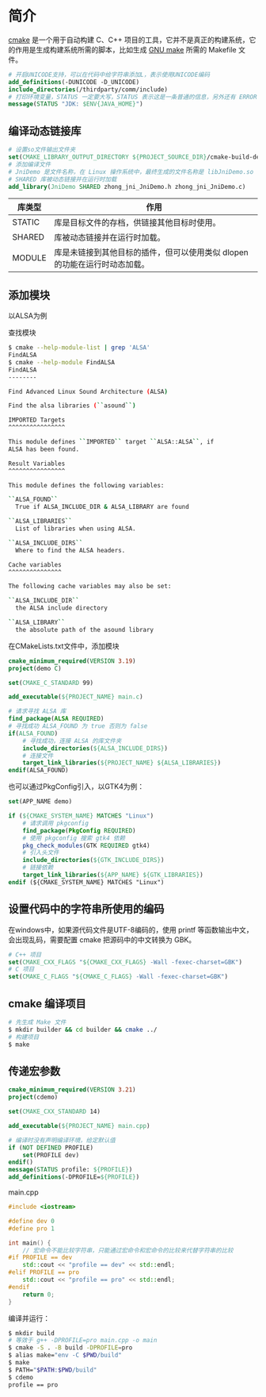 # 简介

[cmake](https://cmake.org/) 是一个用于自动构建 C、C++ 项目的工具，它并不是真正的构建系统，它的作用是生成构建系统所需的脚本，比如生成 [GNU make](https://www.gnu.org/software/make/) 所需的 Makefile 文件。

```cmake
# 开启UNICODE支持，可以在代码中给字符串添加L，表示使用UNICODE编码
add_definitions(-DUNICODE -D_UNICODE)
include_directories(/thirdparty/comm/include)
# 打印环境变量，STATUS 一定要大写，STATUS 表示这是一条普通的信息，另外还有 ERROR 表示错误信息，$ENV{}：这个表示引用环境变量，本例子使用了JAVA_HOME变量
message(STATUS "JDK: $ENV{JAVA_HOME}")
```

## 编译动态链接库

```cmake
# 设置so文件输出文件夹
set(CMAKE_LIBRARY_OUTPUT_DIRECTORY ${PROJECT_SOURCE_DIR}/cmake-build-debug/so)
# 添加编译文件
# JniDemo 是文件名称，在 Linux 操作系统中，最终生成的文件名称是 libJniDemo.so
# SHARED 库被动态链接并在运行时加载
add_library(JniDemo SHARED zhong_jni_JniDemo.h zhong_jni_JniDemo.c)
```

| 库类型 | 作用                                                         |
| ------ | ------------------------------------------------------------ |
| STATIC | 库是目标文件的存档，供链接其他目标时使用。                   |
| SHARED | 库被动态链接并在运行时加载。                                 |
| MODULE | 库是未链接到其他目标的插件，但可以使用类似 dlopen 的功能在运行时动态加载。 |

## 添加模块

以ALSA为例

查找模块

```bash
$ cmake --help-module-list | grep 'ALSA'
FindALSA
$ cmake --help-module FindALSA
FindALSA
--------

Find Advanced Linux Sound Architecture (ALSA)

Find the alsa libraries (``asound``)

IMPORTED Targets
^^^^^^^^^^^^^^^^

This module defines ``IMPORTED`` target ``ALSA::ALSA``, if
ALSA has been found.

Result Variables
^^^^^^^^^^^^^^^^

This module defines the following variables:

``ALSA_FOUND``
  True if ALSA_INCLUDE_DIR & ALSA_LIBRARY are found

``ALSA_LIBRARIES``
  List of libraries when using ALSA.

``ALSA_INCLUDE_DIRS``
  Where to find the ALSA headers.

Cache variables
^^^^^^^^^^^^^^^

The following cache variables may also be set:

``ALSA_INCLUDE_DIR``
  the ALSA include directory

``ALSA_LIBRARY``
  the absolute path of the asound library
```

在CMakeLists.txt文件中，添加模块


```cmake
cmake_minimum_required(VERSION 3.19)
project(demo C)

set(CMAKE_C_STANDARD 99)

add_executable(${PROJECT_NAME} main.c)

# 请求寻找 ALSA 库
find_package(ALSA REQUIRED)
# 寻找成功 ALSA_FOUND 为 true 否则为 false
if(ALSA_FOUND)
	# 寻找成功，连接 ALSA 的库文件夹
    include_directories(${ALSA_INCLUDE_DIRS})
    # 连接文件
    target_link_libraries(${PROJECT_NAME} ${ALSA_LIBRARIES})
endif(ALSA_FOUND)
```

也可以通过PkgConfig引入，以GTK4为例：

```cmake
set(APP_NAME demo)

if (${CMAKE_SYSTEM_NAME} MATCHES "Linux")
    # 请求调用 pkgconfig
    find_package(PkgConfig REQUIRED)
    # 使用 pkgconfig 搜索 gtk4 依赖
    pkg_check_modules(GTK REQUIRED gtk4)
    # 引入头文件
    include_directories(${GTK_INCLUDE_DIRS})
    # 链接依赖
    target_link_libraries(${APP_NAME} ${GTK_LIBRARIES})
endif (${CMAKE_SYSTEM_NAME} MATCHES "Linux")
```

## 设置代码中的字符串所使用的编码

在windows中，如果源代码文件是UTF-8编码的，使用 printf 等函数输出中文，会出现乱码，需要配置 cmake 把源码中的中文转换为 GBK。

```cmake
# C++ 项目
set(CMAKE_CXX_FLAGS "${CMAKE_CXX_FLAGS} -Wall -fexec-charset=GBK")
# C 项目
set(CMAKE_C_FLAGS "${CMAKE_C_FLAGS} -Wall -fexec-charset=GBK")
```

## cmake 编译项目

```bash
# 先生成 Make 文件
$ mkdir builder && cd builder && cmake ../
# 构建项目
$ make
```

## 传递宏参数

```cmake
cmake_minimum_required(VERSION 3.21)
project(cdemo)

set(CMAKE_CXX_STANDARD 14)

add_executable(${PROJECT_NAME} main.cpp)

# 编译时没有声明编译环境，给定默认值
if (NOT DEFINED PROFILE)
	set(PROFILE dev)
endif()
message(STATUS profile: ${PROFILE})
add_definitions(-DPROFILE=${PROFILE})
```

main.cpp

```c++
#include <iostream>

#define dev 0
#define pro 1

int main() {
    // 宏命令不能比较字符串，只能通过宏命令和宏命令的比较来代替字符串的比较
#if PROFILE == dev
    std::cout << "profile == dev" << std::endl;
#elif PROFILE == pro
    std::cout << "profile == pro" << std::endl;
#endif
    return 0;
}
```

编译并运行：

```bash
$ mkdir build
# 等效于 g++ -DPROFILE=pro main.cpp -o main
$ cmake -S . -B build -DPROFILE=pro
$ alias make="env -C $PWD/build"
$ make
$ PATH="$PATH:$PWD/build"
$ cdemo
profile == pro
```

